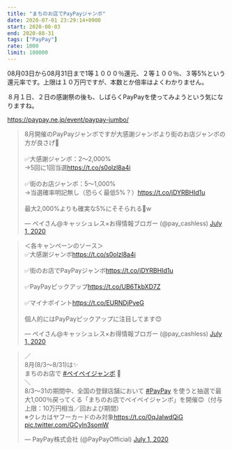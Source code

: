 ```yaml
---
title: "まちのお店でPayPayジャンボ"
date: 2020-07-01 23:29:14+0900
start: 2020-08-03
end: 2020-08-31
tags: ["PayPay"]
rate: 1000
limit: 100000
---
```

08月03日から08月31日まで1等１０００％還元、２等１００％、３等5%という還元率です。上限は１０万円ですが、本数とか倍率はよくわかりません。

８月１日、２日の感謝祭の後も、しばらくPayPayを使ってみようという気になりますね。

https://paypay.ne.jp/event/paypay-jumbo/

<blockquote class="twitter-tweet"><p lang="ja" dir="ltr">8月開催のPayPayジャンボですが大感謝ジャンボより街のお店ジャンボの方が良さげ🤔<br><br>✅大感謝ジャンボ：2～2,000%<br>→5回に1回当選<a href="https://t.co/s0olzl8a4i">https://t.co/s0olzl8a4i</a><br><br>✅街のお店ジャンボ：5～1,000%<br>→当選確率明記無し（恐らく最低5%？）<a href="https://t.co/jDYRBHId1u">https://t.co/jDYRBHId1u</a><br><br>最大2,000%よりも確実な5%にそそられる🤤w</p>&mdash; ペイさん@キャッシュレス×お得情報ブロガー (@pay_cashless) <a href="https://twitter.com/pay_cashless/status/1278460861980368897?ref_src=twsrc%5Etfw">July 1, 2020</a></blockquote> <script async src="https://platform.twitter.com/widgets.js" charset="utf-8"></script>

<blockquote class="twitter-tweet"><p lang="ja" dir="ltr">＜各キャンペーンのソース＞<br>✅大感謝ジャンボ<a href="https://t.co/s0olzl8a4i">https://t.co/s0olzl8a4i</a><br><br>✅街のお店でPayPayジャンボ<a href="https://t.co/jDYRBHId1u">https://t.co/jDYRBHId1u</a><br><br>✅PayPayピックアップ<a href="https://t.co/UB6TkbXD7Z">https://t.co/UB6TkbXD7Z</a><br><br>✅マイナポイント<a href="https://t.co/EURNDjPyeG">https://t.co/EURNDjPyeG</a><br><br>個人的にはPayPayピックアップに注目してます😊</p>&mdash; ペイさん@キャッシュレス×お得情報ブロガー (@pay_cashless) <a href="https://twitter.com/pay_cashless/status/1278212796392435714?ref_src=twsrc%5Etfw">July 1, 2020</a></blockquote> <script async src="https://platform.twitter.com/widgets.js" charset="utf-8"></script>

<blockquote class="twitter-tweet"><p lang="ja" dir="ltr">／<br>8月(8/3～8/31)は✨<br>まちのお店で <a href="https://twitter.com/hashtag/%E3%83%9A%E3%82%A4%E3%83%9A%E3%82%A4%E3%82%B8%E3%83%A3%E3%83%B3%E3%83%9C?src=hash&amp;ref_src=twsrc%5Etfw">#ペイペイジャンボ</a> 🎉<br>＼<br>8/3～31の期間中、全国の登録店舗において <a href="https://twitter.com/hashtag/PayPay?src=hash&amp;ref_src=twsrc%5Etfw">#PayPay</a> を使うと抽選で最大1,000％戻ってくる「まちのお店でペイペイジャンボ」を開催😊（付与上限：10万円相当／回および期間）<br>※クレカはヤフーカードのみ対象<a href="https://t.co/0qJaIwdQiG">https://t.co/0qJaIwdQiG</a> <a href="https://t.co/GCyln3somW">pic.twitter.com/GCyln3somW</a></p>&mdash; PayPay株式会社 (@PayPayOfficial) <a href="https://twitter.com/PayPayOfficial/status/1278185316969398273?ref_src=twsrc%5Etfw">July 1, 2020</a></blockquote> <script async src="https://platform.twitter.com/widgets.js" charset="utf-8"></script>


